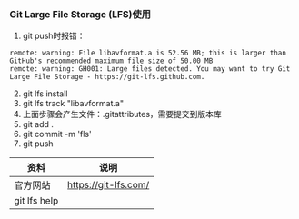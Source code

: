 ### Git Large File Storage (LFS)使用
1. git push时报错：
```
remote: warning: File libavformat.a is 52.56 MB; this is larger than GitHub's recommended maximum file size of 50.00 MB
remote: warning: GH001: Large files detected. You may want to try Git Large File Storage - https://git-lfs.github.com.
```
2. git lfs install
3. git lfs track "libavformat.a"
4. 上面步骤会产生文件：.gitattributes，需要提交到版本库
5. git add .
6. git commit -m 'fls'
7. git push

资料 | 说明
--- | ---
官方网站 | https://git-lfs.com/
git lfs help | 



